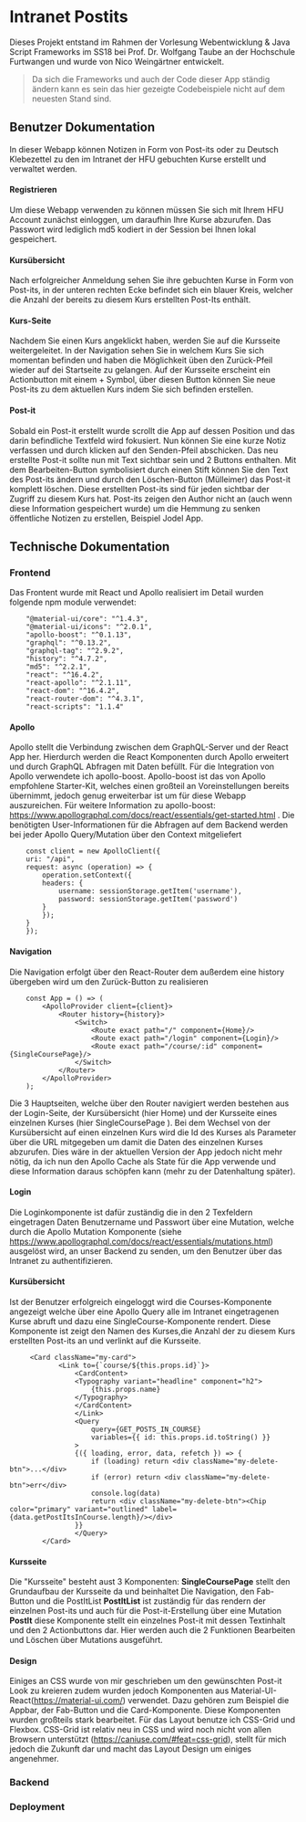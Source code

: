 # Intranet Postits

Dieses Projekt entstand im Rahmen der Vorlesung Webentwicklung & Java Script Frameworks im SS18 bei Prof. Dr. Wolfgang Taube
an der Hochschule Furtwangen und wurde von Nico Weingärtner entwickelt.
> Da sich die Frameworks und auch der Code dieser App ständig ändern kann es sein das hier gezeigte Codebeispiele nicht auf dem neuesten Stand sind.

## Benutzer Dokumentation

In dieser Webapp können Notizen in Form von Post-its oder zu Deutsch Klebezettel zu den im Intranet der HFU gebuchten Kurse erstellt und verwaltet werden.
#### Registrieren
Um diese Webapp verwenden zu können müssen Sie sich mit Ihrem HFU Account zunächst einloggen, um daraufhin Ihre Kurse abzurufen. Das Passwort wird lediglich md5 kodiert in der Session bei Ihnen lokal gespeichert. 
#### Kursübersicht
Nach erfolgreicher Anmeldung sehen Sie ihre gebuchten Kurse in Form von Post-its, in der unteren rechten Ecke befindet sich ein blauer Kreis, welcher die Anzahl der bereits zu diesem Kurs erstellten Post-Its enthält. 
#### Kurs-Seite
Nachdem Sie einen Kurs angeklickt haben, werden Sie auf die Kursseite weitergeleitet. In der Navigation sehen Sie in welchem Kurs Sie sich momentan befinden und haben die Möglichkeit üben den Zurück-Pfeil wieder auf dei Startseite zu gelangen. Auf der Kursseite erscheint ein Actionbutton mit einem + Symbol, über diesen Button können Sie neue Post-its zu dem aktuellen Kurs indem Sie sich befinden erstellen. 
#### Post-it
Sobald ein Post-it erstellt wurde scrollt die App auf dessen Position und das darin befindliche Textfeld wird fokusiert. Nun können Sie eine kurze Notiz verfassen und durch klicken auf den Senden-Pfeil abschicken. Das neu erstellte Post-it sollte nun mit Text sichtbar sein und 2 Buttons enthalten. Mit dem Bearbeiten-Button symbolisiert durch einen Stift können Sie den Text des Post-its ändern und durch den Löschen-Button (Mülleimer) das Post-it komplett löschen. Diese erstellten Post-its sind für jeden sichtbar der Zugriff zu diesem Kurs hat. Post-its zeigen den Author nicht an (auch wenn diese Information gespeichert wurde) um die Hemmung zu senken öffentliche Notizen zu erstellen, Beispiel Jodel App.

## Technische Dokumentation

### Frontend
Das Frontent wurde mit React und Apollo realisiert im Detail wurden folgende npm module verwendet:
``` 
    "@material-ui/core": "^1.4.3",
    "@material-ui/icons": "^2.0.1",
    "apollo-boost": "^0.1.13",
    "graphql": "^0.13.2",
    "graphql-tag": "^2.9.2",
    "history": "^4.7.2",
    "md5": "^2.2.1",
    "react": "^16.4.2",
    "react-apollo": "^2.1.11",
    "react-dom": "^16.4.2",
    "react-router-dom": "^4.3.1",
    "react-scripts": "1.1.4"
```
#### Apollo
Apollo stellt die Verbindung zwischen dem GraphQL-Server und der React App her. Hierdurch werden die React Komponenten durch Apollo erweitert und durch GraphQL Abfragen mit Daten befüllt.
Für die Integration von Apollo verwendete ich apollo-boost. Apollo-boost ist das von Apollo empfohlene Starter-Kit, welches einen großteil an Voreinstellungen bereits übernimmt, jedoch genug erweiterbar ist um für diese Webapp auszureichen. Für weitere Information zu apollo-boost: https://www.apollographql.com/docs/react/essentials/get-started.html .
Die benötigten User-Informationen für die Abfragen auf dem Backend werden bei jeder Apollo Query/Mutation über den Context mitgeliefert
```    
    const client = new ApolloClient({
    uri: "/api",
    request: async (operation) => {
        operation.setContext({
        headers: {
            username: sessionStorage.getItem('username'),
            password: sessionStorage.getItem('password')
        }
        });
    }
    });
```
#### Navigation
Die Navigation erfolgt über den React-Router dem außerdem eine history übergeben wird um den Zurück-Button zu realisieren
```     
    const App = () => (
        <ApolloProvider client={client}>
            <Router history={history}>
                <Switch>
                    <Route exact path="/" component={Home}/>
                    <Route exact path="/login" component={Login}/>
                    <Route exact path="/course/:id" component={SingleCoursePage}/>
                </Switch>
            </Router>
        </ApolloProvider>
    );
```
Die 3 Hauptseiten, welche über den Router navigiert werden bestehen aus der Login-Seite, der Kursübersicht (hier Home) und der Kursseite eines einzelnen Kurses (hier SingleCoursePage ). Bei dem Wechsel von der Kursübersicht auf einen einzelnen Kurs wird die Id des Kurses als Parameter über die URL mitgegeben um damit die Daten des einzelnen Kurses abzurufen. Dies wäre in der aktuellen Version der App jedoch nicht mehr nötig, da ich nun den Apollo Cache als State für die App verwende und diese Information daraus schöpfen kann (mehr zu der Datenhaltung später).

#### Login
Die Loginkomponente ist dafür zuständig die in den 2 Texfeldern eingetragen Daten Benutzername und Passwort über eine Mutation, welche durch die Apollo Mutation Komponente (siehe https://www.apollographql.com/docs/react/essentials/mutations.html) ausgelöst wird, an unser Backend zu senden, um den Benutzer über das Intranet zu authentifizieren.
#### Kursübersicht
Ist der Benutzer erfolgreich eingeloggt wird die Courses-Komponente angezeigt welche über eine Apollo Query alle im Intranet eingetragenen Kurse abruft und dazu eine SingleCourse-Komponente rendert. Diese Komponente ist zeigt den Namen des Kurses,die Anzahl der zu diesem Kurs erstellten Post-its an und verlinkt auf die Kursseite.
``` 
     <Card className="my-card">
            <Link to={`course/${this.props.id}`}>
                <CardContent>
                <Typography variant="headline" component="h2">
                    {this.props.name}
                </Typography>
                </CardContent>
                </Link>
                <Query
                    query={GET_POSTS_IN_COURSE}
                    variables={{ id: this.props.id.toString() }}
                >
                {({ loading, error, data, refetch }) => {
                    if (loading) return <div className="my-delete-btn">...</div>
                    if (error) return <div className="my-delete-btn">err</div>
                    console.log(data)
                    return <div className="my-delete-btn"><Chip color="primary" variant="outlined" label={data.getPostItsInCourse.length}/></div>
                }}
                </Query>
        </Card>
```
#### Kursseite
Die "Kursseite" besteht aust 3 Komponenten:
**SingleCoursePage** stellt den Grundaufbau der Kursseite da und beinhaltet Die Navigation, den Fab-Button und die PostItList
**PostItList** ist zuständig für das rendern der einzelnen Post-its und auch für die Post-it-Erstellung über eine Mutation
**PostIt** diese Komponente stellt ein einzelnes Post-it mit dessen Textinhalt und den 2 Actionbuttons dar. Hier werden auch die 2 Funktionen Bearbeiten und Löschen über Mutations ausgeführt.

#### Design
Einiges an CSS wurde von mir geschrieben um den gewünschten Post-it Look zu kreieren zudem wurden jedoch Komponenten aus Material-UI-React(https://material-ui.com/) verwendet.
Dazu gehören zum Beispiel die Appbar, der Fab-Button und die Card-Komponente. Diese Komponenten wurden großteils stark bearbeitet. Für das Layout benutze ich CSS-Grid und Flexbox. CSS-Grid ist relativ neu in CSS und wird noch nicht von allen Browsern unterstützt (https://caniuse.com/#feat=css-grid), stellt für mich jedoch die Zukunft dar und macht das Layout Design um einiges angenehmer.

### Backend

### Deployment
